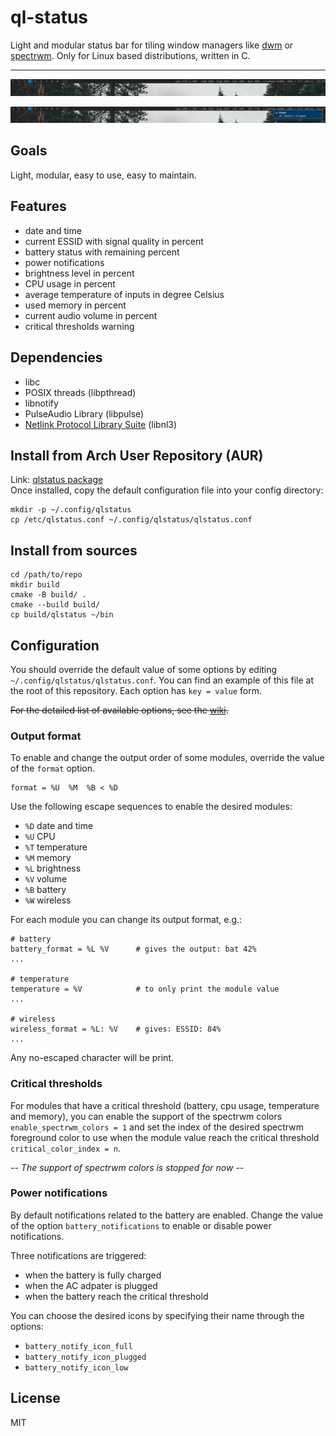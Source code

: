 # ql-status
Light and modular status bar for tiling window managers like [dwm](https://dwm.suckless.org/) or [spectrwm](https://github.com/conformal/spectrwm). Only for Linux based distributions, written in C.

---
![alt text](https://raw.githubusercontent.com/qlem/qlstatus/master/screenshot01.png)

![alt text](https://raw.githubusercontent.com/qlem/qlstatus/master/screenshot02.png)

## Goals
Light, modular, easy to use, easy to maintain.

## Features
- date and time
- current ESSID with signal quality in percent
- battery status with remaining percent
- power notifications
- brightness level in percent
- CPU usage in percent
- average temperature of inputs in degree Celsius
- used memory in percent
- current audio volume in percent
- critical thresholds warning

## Dependencies
- libc
- POSIX threads (libpthread)
- libnotify
- PulseAudio Library (libpulse)
- [Netlink Protocol Library Suite](https://www.infradead.org/~tgr/libnl/) (libnl3)

## Install from Arch User Repository (AUR)
Link: [qlstatus package](https://aur.archlinux.org/packages/qlstatus/)  
Once installed, copy the default configuration file into your config directory:
```
mkdir -p ~/.config/qlstatus
cp /etc/qlstatus.conf ~/.config/qlstatus/qlstatus.conf
```

## Install from sources
```
cd /path/to/repo
mkdir build
cmake -B build/ .
cmake --build build/
cp build/qlstatus ~/bin
```

## Configuration
You should override the default value of some options by editing `~/.config/qlstatus/qlstatus.conf`. You can find an example of this file at the root of this repository.
Each option has `key = value` form.

~~For the detailed list of available options, see the [wiki](https://github.com/qlem/qlstatus/wiki/Options).~~

### Output format
To enable and change the output order of some modules, override the value of the `format` option.
```
format = %U  %M  %B < %D
```

Use the following escape sequences to enable the desired modules:
- `%D` date and time
- `%U` CPU
- `%T` temperature
- `%M` memory
- `%L` brightness
- `%V` volume
- `%B` battery
- `%W` wireless

For each module you can change its output format, e.g.:
```
# battery
battery_format = %L %V      # gives the output: bat 42%
...

# temperature
temperature = %V            # to only print the module value
...

# wireless
wireless_format = %L: %V    # gives: ESSID: 84%
...
```

Any no-escaped character will be print.

### Critical thresholds
For modules that have a critical threshold (battery, cpu usage, temperature and memory), you can enable the support of the spectrwm colors `enable_spectrwm_colors = 1`
and set the index of the desired spectrwm foreground color to use when the module value reach the critical threshold `critical_color_index = n`.

*-- The support of spectrwm colors is stopped for now --*

### Power notifications
By default notifications related to the battery are enabled. Change the value of the option `battery_notifications` to enable or disable power notifications.

Three notifications are triggered:
- when the battery is fully charged
- when the AC adpater is plugged
- when the battery reach the critical threshold

You can choose the desired icons by specifying their name through the options:
- `battery_notify_icon_full`
- `battery_notify_icon_plugged`
- `battery_notify_icon_low`

## License
MIT
